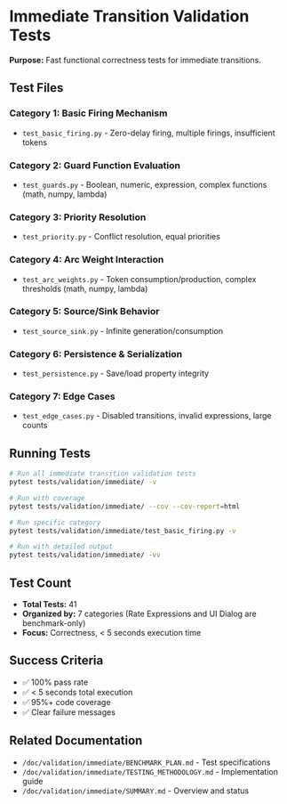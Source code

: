 # Immediate Transition Validation Tests

**Purpose:** Fast functional correctness tests for immediate transitions.

## Test Files

### Category 1: Basic Firing Mechanism
- `test_basic_firing.py` - Zero-delay firing, multiple firings, insufficient tokens

### Category 2: Guard Function Evaluation  
- `test_guards.py` - Boolean, numeric, expression, complex functions (math, numpy, lambda)

### Category 3: Priority Resolution
- `test_priority.py` - Conflict resolution, equal priorities

### Category 4: Arc Weight Interaction
- `test_arc_weights.py` - Token consumption/production, complex thresholds (math, numpy, lambda)

### Category 5: Source/Sink Behavior
- `test_source_sink.py` - Infinite generation/consumption

### Category 6: Persistence & Serialization
- `test_persistence.py` - Save/load property integrity

### Category 7: Edge Cases
- `test_edge_cases.py` - Disabled transitions, invalid expressions, large counts

## Running Tests

```bash
# Run all immediate transition validation tests
pytest tests/validation/immediate/ -v

# Run with coverage
pytest tests/validation/immediate/ --cov --cov-report=html

# Run specific category
pytest tests/validation/immediate/test_basic_firing.py -v

# Run with detailed output
pytest tests/validation/immediate/ -vv
```

## Test Count

- **Total Tests:** 41
- **Organized by:** 7 categories (Rate Expressions and UI Dialog are benchmark-only)
- **Focus:** Correctness, < 5 seconds execution time

## Success Criteria

- ✅ 100% pass rate
- ✅ < 5 seconds total execution
- ✅ 95%+ code coverage
- ✅ Clear failure messages

## Related Documentation

- `/doc/validation/immediate/BENCHMARK_PLAN.md` - Test specifications
- `/doc/validation/immediate/TESTING_METHODOLOGY.md` - Implementation guide
- `/doc/validation/immediate/SUMMARY.md` - Overview and status
